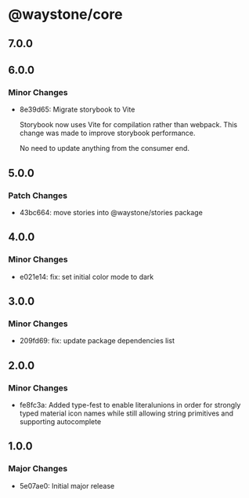 # @waystone/core

## 7.0.0

## 6.0.0

### Minor Changes

- 8e39d65: Migrate storybook to Vite

  Storybook now uses Vite for compilation rather than webpack. This change was
  made to improve storybook performance.

  No need to update anything from the consumer end.

## 5.0.0

### Patch Changes

- 43bc664: move stories into @waystone/stories package

## 4.0.0

### Minor Changes

- e021e14: fix: set initial color mode to dark

## 3.0.0

### Minor Changes

- 209fd69: fix: update package dependencies list

## 2.0.0

### Minor Changes

- fe8fc3a: Added type-fest to enable literalunions in order for strongly typed material icon names while still allowing string primitives and supporting autocomplete

## 1.0.0

### Major Changes

- 5e07ae0: Initial major release
